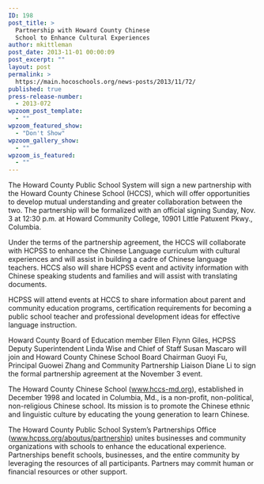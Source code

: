 ```yaml
---
ID: 198
post_title: >
  Partnership with Howard County Chinese
  School to Enhance Cultural Experiences
author: mkittleman
post_date: 2013-11-01 00:00:09
post_excerpt: ""
layout: post
permalink: >
  https://main.hocoschools.org/news-posts/2013/11/72/
published: true
press-release-number:
  - 2013-072
wpzoom_post_template:
  - ""
wpzoom_featured_show:
  - "Don't Show"
wpzoom_gallery_show:
  - ""
wpzoom_is_featured:
  - ""
---
```

The Howard County Public School System will sign a new partnership with the Howard County Chinese School (HCCS), which will offer opportunities to develop mutual understanding and greater collaboration between the two. The partnership will be formalized with an official signing Sunday, Nov. 3 at 12:30 p.m. at Howard Community College, 10901 Little Patuxent Pkwy., Columbia.

Under the terms of the partnership agreement, the HCCS will collaborate with HCPSS to enhance the Chinese Language curriculum with cultural experiences and will assist in building a cadre of Chinese language teachers. HCCS also will share HCPSS event and activity information with Chinese speaking students and families and will assist with translating documents.

HCPSS will attend events at HCCS to share information about parent and community education programs, certification requirements for becoming a public school teacher and professional development ideas for effective language instruction.

Howard County Board of Education member Ellen Flynn Giles, HCPSS Deputy Superintendent Linda Wise and Chief of Staff Susan Mascaro will join and Howard County Chinese School Board Chairman Guoyi Fu, Principal Guowei Zhang and Community Partnership Liaison Diane Li to sign the formal partnership agreement at the November 3 event.

The Howard County Chinese School (<a href="http://www.hccs-md.org/" target="_blank">www.hccs-md.org</a>), established in December 1998 and located in Columbia, Md., is a non-profit, non-political, non-religious Chinese school. Its mission is to promote the Chinese ethnic and linguistic culture by educating the young generation to learn Chinese.

The Howard County Public School System’s Partnerships Office (<a href="http://www.hcpss.org/aboutus/partnership/" target="_blank">www.hcpss.org/aboutus/partnership</a>) unites businesses and community organizations with schools to enhance the educational experience. Partnerships benefit schools, businesses, and the entire community by leveraging the resources of all participants. Partners may commit human or financial resources or other support.